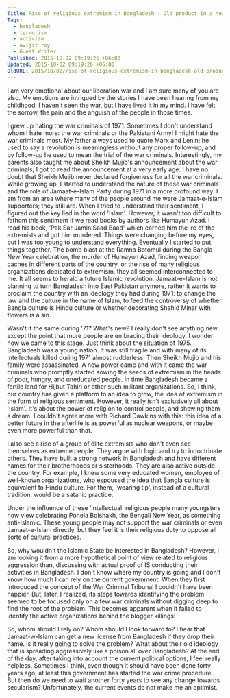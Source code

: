 ```yaml
---
Title: Rise of religious extremism in Bangladesh - Old product in a new wrapping
Tags:
  - bangladesh
  - terrorism
  - activism
  - avijit roy
  - Guest Writer
Published: 2015-10-02 09:19:26 +06:00
Updated: 2015-10-02 09:19:26 +06:00
OldURL: 2015/10/02/rise-of-religious-extremism-in-bangladesh-old-product-in-a-new-wrapping/
---
```




I am very emotional about our liberation war and I am sure many of you are also. My emotions are intrigued by the stories I have been hearing from my childhood. I haven't seen the war, but I have lived it in my mind. I have felt the sorrow, the pain and the anguish of the people in those times. 

I grew up hating the war criminals of 1971. Sometimes I don't understand whom I hate more: the war criminals or the Pakistani Army! I might hate the war criminals most. My father always used to quote Marx and Lenin; he used to say a revolution is meaningless without any proper follow-up, and by follow-up he used to mean the trial of the war criminals. Interestingly, my parents also taught me about Sheikh Mujib's announcement about the war criminals; I got to read the announcement at a very early age. I have no doubt that Sheikh Mujib never declared forgiveness for all the war criminals. 
While growing up, I started to understand the nature of these war criminals and the role of Jamaat-e-Islam Party during 1971 in a more profound way. I am from an area where many of the people around me were Jamaat-e-Islam supporters; they still are. When I tried to understand their sentiment, I figured out the key lied in the word 'Islam'. However, it wasn't too difficult to fathom this sentiment if we read books by authors like Humayun Azad. I read his book, 'Pak Sar Jamin Saad Baad' which earned him the ire of the extremists and got him murdered. 
Things were changing before my eyes, but I was too young to understand everything. Eventually I started to put things together. The bomb blast at the Ramna Botomul during the Bangla New Year celebration, the murder of Humayun Azad, finding weapon caches in different parts of the country, or the rise of many religious organizations dedicated to extremism, they all seemed interconnected to me. It all seems to herald a future Islamic revolution.
Jamaat-e-Islam is not planning to turn Bangladesh into East Pakistan anymore, rather it wants to proclaim the country with an ideology they had during 1971: to change the law and the culture in the name of Islam, to feed the controversy of whether Bangla culture is Hindu culture or whether decorating Shahid Minar with flowers is a sin. 

Wasn't it the same during '71? What's new? I really don't see anything new except the point that more people are embracing their ideology. 
I wonder how we came to this stage. Just think about the situation of 1975. Bangladesh was a young nation. It was still fragile and with many of its intellectuals killed during 1971 almost rudderless. Then Sheikh Mujib and his family were assassinated. A new power came and with it came the war criminals who promptly started sowing the seeds of extremism in the heads of poor, hungry, and uneducated people. In time Bangladesh became a fertile land for Hijbut Tahiri or other such militant organizations. 
So, I think, our country has given a platform to an idea to grow, the idea of extremism in the form of religious sentiment. However, it really isn't exclusively all about 'Islam'. It's about the power of religion to control people, and showing them a dream. I couldn't agree more with Richard Dawkins with this: this idea of a better future in the afterlife is as powerful as nuclear weapons, or maybe even more powerful than that. 

I also see a rise of a group of élite extremists who don't even see themselves as extreme people. They argue with logic and try to indoctrinate others. They have built a strong network in Bangladesh and have different names for their brotherhoods or sisterhoods. They are also active outside the country. For example, I knew some very educated women, employee of well-known organizations, who espoused the idea that Bangla culture is equivalent to Hindu culture. For them, 'wearing tip', instead of a cultural tradition, would be a satanic practice. 

Under the influence of these 'intellectual' religious people many youngsters now view celebrating Pohela Boishakh, the Bengali New Year, as something anti-Islamic. These young people may not support the war criminals or even Jamaat-e-Islam directly, but they feel it is their religious duty to oppose all sorts of cultural practices. 

So, why wouldn't the Islamic State be interested in Bangladesh? However, I am looking it from a more hypothetical point of view related to religious aggression than, discussing with actual proof of IS conducting their activities in Bangladesh.
I don't know where my country is going and I don't know how much I can rely on the current government. When they first introduced the concept of the War Criminal Tribunal I couldn't have been happier. But, later, I realized, its steps towards identifying the problem seemed to be focused only on a few war criminals without digging deep to find the root of the problem. This becomes apparent when it failed to identify the active organizations behind the blogger killings! 

So, whom should I rely on? Whom should I look forward to? I hear that Jamaat-w-Islam can get a new license from Bangladesh if they drop their name. Is it really going to solve the problem? What about their old ideology that is spreading aggressively like a poison all over Bangladesh? At the end of the day, after taking into account the current political options, I feel really helpless. Sometimes I think, even though it should have been done forty years ago, at least this government has started the war crime procedure. But then do we need to wait another forty years to see any change towards secularism? Unfortunately, the current events do not make me an optimist.

